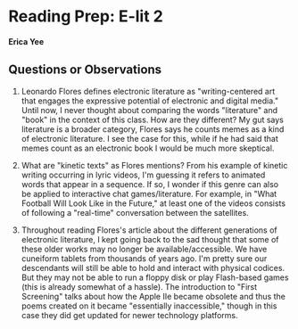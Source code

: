 # Reading Prep: E-lit 2

#### Erica Yee

## Questions or Observations

1. Leonardo Flores defines electronic literature as "writing-centered art that engages the expressive potential of electronic and digital media." Until now, I never thought about comparing the words "literature" and "book" in the context of this class. How are they different? My gut says literature is a broader category, Flores says he counts memes as a kind of electronic literature. I see the case for this, while if he had said that memes count as an electronic book I would be much more skeptical.

2. What are "kinetic texts" as Flores mentions? From his example of kinetic writing occurring in lyric videos, I'm guessing it refers to animated words that appear in a sequence. If so, I wonder if this genre can also be applied to interactive chat games/literature. For example, in "What Football Will Look Like in the Future," at least one of the videos consists of following a "real-time" conversation between the satellites.

3. Throughout reading Flores's article about the different generations of electronic literature, I kept going back to the sad thought that some of these older works may no longer be available/accessible. We have cuneiform tablets from thousands of years ago. I'm pretty sure our descendants will still be able to hold and interact with physical codices. But they may not be able to run a floppy disk or play Flash-based games (this is already somewhat of a hassle). The introduction to "First Screening" talks about how the Apple IIe became obsolete and thus the poems created on it became "essentially inaccessible," though in this case they did get updated for newer technology platforms.

